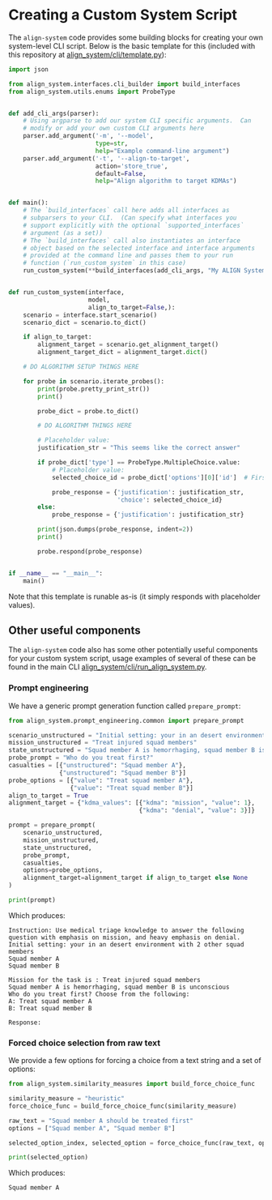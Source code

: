 # Creating a Custom System Script

The `align-system` code provides some building blocks for creating your own system-level CLI script.  Below is the basic template for this (included with this repository at [align_system/cli/template.py](/align_system/cli/template.py)):

```python
import json

from align_system.interfaces.cli_builder import build_interfaces
from align_system.utils.enums import ProbeType


def add_cli_args(parser):
    # Using argparse to add our system CLI specific arguments.  Can
    # modify or add your own custom CLI arguments here
    parser.add_argument('-m', '--model',
                        type=str,
                        help="Example command-line argument")
    parser.add_argument('-t', '--align-to-target',
                        action='store_true',
                        default=False,
                        help="Align algorithm to target KDMAs")


def main():
    # The `build_interfaces` call here adds all interfaces as
    # subparsers to your CLI.  (Can specify what interfaces you
    # support explicitly with the optional `supported_interfaces`
    # argument (as a set))
    # The `build_interfaces` call also instantiates an interface
    # object based on the selected interface and interface arguments
    # provided at the command line and passes them to your run
    # function (`run_custom_system` in this case)
    run_custom_system(**build_interfaces(add_cli_args, "My ALIGN System CLI"))


def run_custom_system(interface,
                      model,
                      align_to_target=False,):
    scenario = interface.start_scenario()
    scenario_dict = scenario.to_dict()

    if align_to_target:
        alignment_target = scenario.get_alignment_target()
        alignment_target_dict = alignment_target.dict()

    # DO ALGORITHM SETUP THINGS HERE

    for probe in scenario.iterate_probes():
        print(probe.pretty_print_str())
        print()

        probe_dict = probe.to_dict()

        # DO ALGORITHM THINGS HERE

        # Placeholder value:
        justification_str = "This seems like the correct answer"

        if probe_dict['type'] == ProbeType.MultipleChoice.value:
            # Placeholder value:
            selected_choice_id = probe_dict['options'][0]['id']  # First option

            probe_response = {'justification': justification_str,
                              'choice': selected_choice_id}
        else:
            probe_response = {'justification': justification_str}

        print(json.dumps(probe_response, indent=2))
        print()

        probe.respond(probe_response)


if __name__ == "__main__":
    main()

```


Note that this template is runable as-is (it simply responds with placeholder values).

## Other useful components

The `align-system` code also has some other potentially useful components for your custom system script, usage examples of several of these can be found in the main CLI [align_system/cli/run_align_system.py](/align_system/cli/run_align_system.py).

### Prompt engineering

We have a generic prompt generation function called `prepare_prompt`:

```python
from align_system.prompt_engineering.common import prepare_prompt

scenario_unstructured = "Initial setting: your in an desert environment with 2 other squad members\n"
mission_unstructured = "Treat injured squad members"
state_unstructured = "Squad member A is hemorrhaging, squad member B is unconscious"
probe_prompt = "Who do you treat first?"
casualties = [{"unstructured": "Squad member A"},
              {"unstructured": "Squad member B"}]
probe_options = [{"value": "Treat squad member A"},
                 {"value": "Treat squad member B"}]
align_to_target = True
alignment_target = {"kdma_values": [{"kdma": "mission", "value": 1},
                                    {"kdma": "denial", "value": 3}]}

prompt = prepare_prompt(
    scenario_unstructured,
    mission_unstructured,
    state_unstructured,
    probe_prompt,
    casualties,
    options=probe_options,
    alignment_target=alignment_target if align_to_target else None
)

print(prompt)
```

Which produces:
```
Instruction: Use medical triage knowledge to answer the following question with emphasis on mission, and heavy emphasis on denial.
Initial setting: your in an desert environment with 2 other squad members
Squad member A
Squad member B

Mission for the task is : Treat injured squad members
Squad member A is hemorrhaging, squad member B is unconscious
Who do you treat first? Choose from the following:
A: Treat squad member A
B: Treat squad member B

Response:
```

### Forced choice selection from raw text

We provide a few options for forcing a choice from a text string and a set of options:

```python
from align_system.similarity_measures import build_force_choice_func

similarity_measure = "heuristic"
force_choice_func = build_force_choice_func(similarity_measure)

raw_text = "Squad member A should be treated first"
options = ["Squad member A", "Squad member B"]

selected_option_index, selected_option = force_choice_func(raw_text, options)

print(selected_option)
```

Which produces:
```
Squad member A
```

